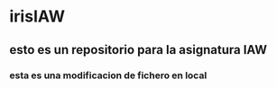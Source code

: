 # irisIAW
## esto es un repositorio para la asignatura IAW
### esta es una modificacion de fichero en local
